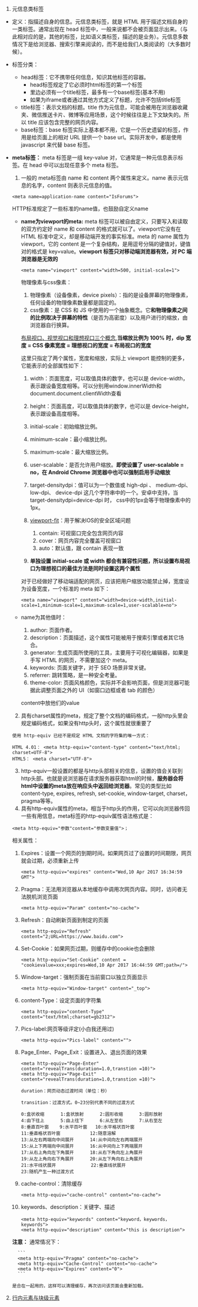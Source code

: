 1. 元信息类标签

  * 定义：指描述自身的信息。元信息类标签，就是 HTML 用于描述文档自身的一类标签。通常出现在 head 标签中，一般来说都不会被页面显示出来。（与此相对应的是，其他的标签，比如语义类标签，描述的是业务）。元信息多数情况下是给浏览器、搜索引擎来阅读的，而不是给我们人类阅读的（大多数时候）。
  * 标签分类：
    * head标签：它不携带任何信息，知识其他标签的容器。
      * head标签规定了它必须时html标签的第一个标签
      * 里边必须有一个title标签，最多有一个base标签(基本不用)
      * 如果为iframe或者通过其他方式定义了标题，允许不包括title标签
    * title标签：表示文档的标题。title 作为元信息，可能会被用在浏览器收藏夹、微信推送卡片、微博等应用场景，这个时候往往是上下文缺失的。所以 title 应该包含完整的网页内容。
    * base标签：base 标签实际上基本都不用，它是一个历史遗留的标签，作用是给页面上的相对 URL 提供一个 base url。实际开发中，都是使用 javascript 来代替 base 标签。
  * **meta标签：** meta 标签是一组 key-value 对，它通常是一种元信息表示标签。在 head 中可以出现任意多个 meta 标签。
    1. 一般的 meta标签由 name 和 content 两个属性来定义。name 表示元信息的名字，content 则表示元信息的值。

      ```
      <meta name=application-name content="IsForums">
      ```
      HTTP标准规定了一些标准的name值，也鼓励自定义name

      * **name为viewport的meta:** meta 标签可以被自由定义，只要写入和读取的双方约定好 name 和 content 的格式就可以了。viewport它没有在 HTML 标准中定义，却是移动端开发的事实标准。meta 的 name 属性为 viewport，它的 content 是一个复杂结构，是用逗号分隔的键值对，键值对的格式是 key=value。**viewport 标签只对移动端浏览器有效，对 PC 端浏览器是无效的**

        ```
        <meta name="viewport" content="width=500, initial-scale=1">
        ```

        物理像素与css像素：
        1. 物理像素（设备像素，device pixels）：指的是设备屏幕的物理像素，任何设备的物理像素数量都是固定的。
        2. css像素：是 CSS 和 JS 中使用的一个抽象概念。它**和物理像素之间的比例取决于屏幕的特性**（是否为高密度）以及用户进行的缩放，由浏览器自行换算。

        [布局视口、视觉视口和理想视口三个概念](https://juejin.cn/post/6844903687240810509),**当缩放比例为 100% 时，dip 宽度 = CSS 像素宽度 = 理想视口的宽度 = 布局视口的宽度**

        这里只指定了两个属性，宽度和缩放，实际上 viewport 能控制的更多，它能表示的全部属性如下：
        1. width：页面宽度，可以取值具体的数字，也可以是 device-width，表示跟设备宽度相等。可以分别用window.innerWidth和document.document.clientWidth查看
        2. height：页面高度，可以取值具体的数字，也可以是 device-height，表示跟设备高度相等。
        3. initial-scale：初始缩放比例。
        4. minimum-scale：最小缩放比例。
        5. maximum-scale：最大缩放比例。
        6. user-scalable：是否允许用户缩放。**即使设置了 user-scalable = no，在 Android Chrome 浏览器中也可以强制启用手动缩放**
        7. target-densitydpi：值可以为一个数值或 high-dpi 、 medium-dpi、 low-dpi、 device-dpi 这几个字符串中的一个。安卓中支持，当 target-densitydpi=device-dpi 时， css中的1px会等于物理像素中的1px。
        8. [viewport-fit](https://juejin.cn/post/6844903712268222471)：用于解决IOS的安全区域问题
           1. contain: 可视窗口完全包含网页内容
           2. cover：网页内容完全覆盖可视窗口
           3. auto：默认值，跟 contain 表现一致

        9.  **单独设置 initial-scale 或 width 都会有兼容性问题，所以设置布局视口为理想视口的最佳方法是同时设置这两个属性**

        对于已经做好了移动端适配的网页，应该把用户缩放功能禁止掉，宽度设为设备宽度，一个标准的 meta 如下：

        ```
        <meta name="viewport" content="width=device-width,initial-scale=1,minimum-scale=1,maximum-scale=1,user-scalable=no">
        ```

      * name为其他值时：

        1. author: 页面作者。
        2. description：页面描述，这个属性可能被用于搜索引擎或者其它场合。
        3. generator: 生成页面所使用的工具，主要用于可视化编辑器，如果是手写 HTML 的网页，不需要加这个 meta。
        4. keywords: 页面关键字，对于 SEO 场景非常关键。
        5. referrer: 跳转策略，是一种安全考量。
        6. theme-color: 页面风格颜色，实际并不会影响页面，但是浏览器可能据此调整页面之外的 UI（如窗口边框或者 tab 的颜色）

        content中放他们的value


    2. 具有charset属性的meta，规定了整个文档的编码格式，一般http头里会规定编码格式，如果没有http头时，这个属性就很重要了

      ```
      使用 http-equiv 已经不是规定 HTML 文档的字符集的唯一方式：

      HTML 4.01： <meta http-equiv="content-type" content="text/html; charset=UTF-8">
      HTML5： <meta charset="UTF-8">
      ```
    3. http-equiv一般设置的都是与http头部相关的信息，设置的值会关联到http头部。也就是说浏览器在请求服务器获取html的时候，**服务器会将html中设置的meta放在响应头中返回给浏览器**。常见的类型比如content-type, expires, refresh, set-cookie, window-target, charset， pragma等等。
    4. 具有http-equiv属性的meta，相当于http头的作用，它可以向浏览器传回一些有用信息，meta标签的http-equiv属性语法格式是：

      ```
      <meta http-equiv="参数"content="参数变量值">；
      ```
      相关属性：
      1. Expires：设置一个网页的到期时间。如果网页过了设置的时间期限，网页就会过期，必须重新上传
          ```
          <meta http-equiv="expires" content="Wed,10 Apr 2017 16:34:59 GMT">
          ```

      2. Pragma：无法用浏览器从本地缓存中调用次网页内容。同时，访问者无法脱机浏览页面

          ```
          <meta http-equiv="Param" content="no-cache">
          ```

      3. Refresh：自动刷新页面到制定的页面

          ```
          <meta http-equiv="Refresh" content="2;URL=https://www.baidu.com">
          ```

      4. Set-Cookie：如果网页过期，则缓存中的cookie也会删除

          ```
          <meta http-equiv="Set-Cookie" content = "cookievalue=xxx;expires=Wed,10 Apr 2017 16:44:59 GMT;path=/">
          ```

      5. Window-target：强制页面在当前窗口以独立页面显示

          ```
          <meta http-equiv="Window-target" content="_top">
          ```

      6. content-Type：设定页面的字符集

          ```
          <meta http-equiv="content-Type" content="text/html;charset=gb2312">
          ```

      7. Pics-label:网页等级评定(小白我还用过)

          ```
          <meta http-equiv="Pics-label" content="">
          ```

      8. Page_Enter、Page_Exit：设置进入、退出页面的效果

          ```
          <meta http-equiv="Page-Enter" content="revealTrans(duration=1.0,transtion =10)">
          <meta http-equiv="Page-Exit" content="revealTrans(duration=1.0,transtion =10)">

          duration：网页动态过渡时间（单位：秒）

          transition：过渡方式。0~23分别代表不同的过渡方式

          0:盒状收缩      1:盒状放射      2:圆形收缩      3:圆形放射
          4:由下往上      5:由上往下      6:从左至右      7:从右至左
          8:垂直百叶窗    9:水平百叶窗   10:水平格状百叶窗
          11:垂直格状百叶窗           12:随意溶解
          13:从左右两端向中间展开      14:从中间向左右两端展开
          15:从上下两端向中间展开      16:从中间向上下两端展开
          17:从右上角向左下角展开      18:从右下角向左上角展开
          19:从左上角向右下角展开      20:从左下角向右上角展开
          21:水平线状展开             22:垂直线状展开
          23:随机产生一种过渡方式
          ```
      9. cache-control：清除缓存

          ```
          <meta http-equiv="cache-control" content="no-cache">
          ```

      10. keywords、description：关键字、描述

          ```
          <meta http-equiv="keywords" content="keyword，keywords，keywords">
          <meta http-equiv="description" content="this is description">
          ```

      **注意：** 通常情况下：

          ```
          <meta http-equiv="Pragma" content="no-cache">
          <meta http-equiv="Cache-Control" content="no-cache">
          <meta http-equiv="Expires" content="0">
          ```

        是合在一起用的，这样可以清理缓存，再次访问该页面会重新加载。

2. [行内元素与块级元素](https://www.cnblogs.com/yxm440/p/7667539.html)